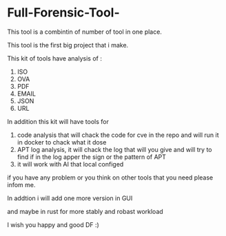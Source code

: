 # Full-Forensic-Tool-
This tool is a combintin of number of tool in one place.


This tool is the first big project that i make.


This kit of tools have analysis of :

1. ISO
2. OVA
3. PDF
4. EMAIL
5. JSON
6. URL




In addition this kit will have tools for 

1. code analysis that will chack the code for cve in the repo and will run it in docker to chack what it dose 
2. APT log analysis, it will chack the log that will you give and will try to find if in the log apper the sign or the pattern of APT
3. it will work with AI that local configed 




if you have any problem or you think on other tools that you need please infom me.



In addtion i will add one more version in GUI 


and maybe in rust for more stably and robast workload







I wish you happy and good DF :)
